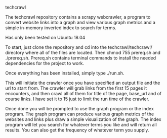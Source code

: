 techcrawl

The techcrawl repository contains a scrapy webcrawler, a program to convert website links into a graph and view various graph metrics and a simple in-memory inverted index to search for terms.

Has only been tested on Ubuntu 18.04

To start, just clone the repository and cd into the techcrawl/techcrawl/ directory where all of the files are located.
Then chmod 755 prereq.sh and ./prereq.sh.
Prereq.sh contains terminal commands to install the needed dependencies for the project to work.

Once everything has been installed, simply type ./run.sh.

This will initiate the crawler once you have specified an output file and the url to start from.
The crawler will grab links from the first 15 pages it encounters, and then crawl all of them for 
title of the page, base_url and of course links. I have set it to 15 just to limit the run time of
the crawler.

Once done you will be prompted to use the graph program or the index program. The graph program can
produce various graph metrics of the websites and links plus draw a simple visualization of the graph.
The index program will let you search for whatever terms you like and will return all results. You can
also get the frequency of whatever term you supply. 
